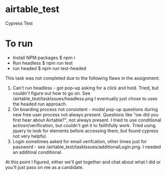# airtable_test
Cypress Test

# To run
- Install NPM packages
$ npm i
- Run headless 
$ npm run test
- run headed
$ npm run test-headed



This task was not completed due to the following flaws in the assignment:
1.  Can't run headless - got pop-up asking for a click and hold.  Tried, but couldn't figure out how to go on.  See /airtable_test/taskIssues/headless.png  I eventually just chose to uses the headed run approach.
2. On boarding process not consistent - modal pop-up questions during new free user process not always present.  Questions like "ow did you first hear about Airtable?", not always present.  I tried to use conditional actiosn/verification, but couldn't get it to failthfully work.   Tried using jquery to look for elements before accessing them, but found cypress not very helpful.
3. Login sometimes asked for email verifcation, other times just for password - see /airtable_test/taskIssues/additionalLogin.png.  I needed an additinal conditional.

At this point I figured, either we'll get together and chat about what I did or you'll just pass on me as a candidate.